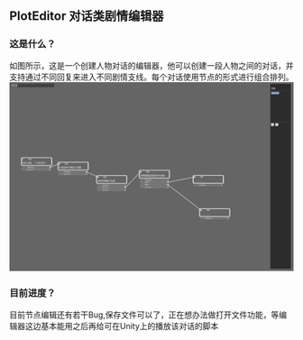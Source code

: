 ## PlotEditor 对话类剧情编辑器

### 这是什么？

​	如图所示，这是一个创建人物对话的编辑器，他可以创建一段人物之间的对话，并支持通过不同回复来进入不同剧情支线。每个对话使用节点的形式进行组合排列。![1588589512817]( https://github.com/halozxc/PlotEditor/blob/master/Readme/Introduction.png)

### 目前进度？

​	目前节点编辑还有若干Bug,保存文件可以了，正在想办法做打开文件功能，等编辑器这边基本能用之后再给可在Unity上的播放该对话的脚本

